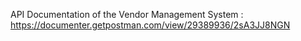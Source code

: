 API Documentation of the Vendor Management System : https://documenter.getpostman.com/view/29389936/2sA3JJ8NGN
